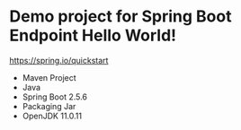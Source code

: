 # Demo project for Spring Boot Endpoint Hello World!

https://spring.io/quickstart

- Maven Project
- Java
- Spring Boot 2.5.6
- Packaging Jar
- OpenJDK 11.0.11
